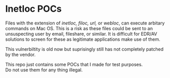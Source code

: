 # Inetloc POCs

Files with the extension of *inetloc, filoc, url,* or *webloc*, can execute arbitary commands on Mac OS. This is a risk as these files could be sent to an unsuspecting user by email, fileshare, or similar. It is difficult for EDR/AV solutions to screen for these as legitimate applications make use of them.

This vulnerbiltity is old now but suprisingly still has not completely patched by the vendor.

This repo just contains some POCs that I made for test purposes.<br>
Do not use them for any thing illegal.
